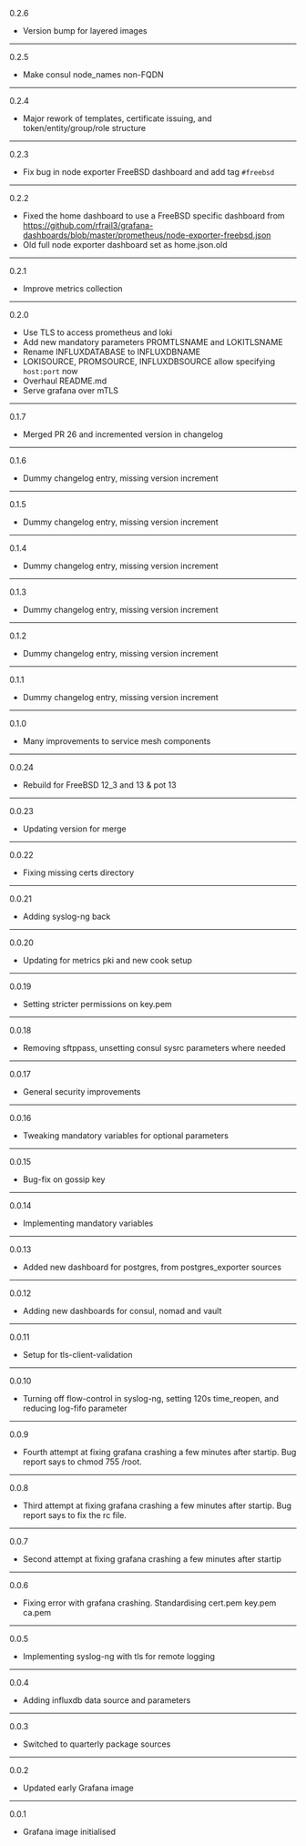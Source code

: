0.2.6

* Version bump for layered images

---

0.2.5

* Make consul node_names non-FQDN

---

0.2.4

* Major rework of templates, certificate issuing, and token/entity/group/role structure

---

0.2.3

* Fix bug in node exporter FreeBSD dashboard and add tag `#freebsd`

---

0.2.2

* Fixed the home dashboard to use a FreeBSD specific dashboard from
  https://github.com/rfrail3/grafana-dashboards/blob/master/prometheus/node-exporter-freebsd.json
* Old full node exporter dashboard set as home.json.old

---

0.2.1

* Improve metrics collection

---

0.2.0

* Use TLS to access prometheus and loki
* Add new mandatory parameters PROMTLSNAME and LOKITLSNAME
* Rename INFLUXDATABASE to INFLUXDBNAME
* LOKISOURCE, PROMSOURCE, INFLUXDBSOURCE allow specifying `host:port` now
* Overhaul README.md
* Serve grafana over mTLS

---

0.1.7

* Merged PR 26 and incremented version in changelog

---

0.1.6

* Dummy changelog entry, missing version increment

---

0.1.5

* Dummy changelog entry, missing version increment

---

0.1.4

* Dummy changelog entry, missing version increment

---

0.1.3

* Dummy changelog entry, missing version increment

---

0.1.2

* Dummy changelog entry, missing version increment

---

0.1.1

* Dummy changelog entry, missing version increment

---

0.1.0

* Many improvements to service mesh components

---

0.0.24

* Rebuild for FreeBSD 12_3 and 13 & pot 13

---

0.0.23

* Updating version for merge

---

0.0.22

* Fixing missing certs directory

---

0.0.21

* Adding syslog-ng back

---

0.0.20

* Updating for metrics pki and new cook setup

---

0.0.19

* Setting stricter permissions on key.pem

---

0.0.18

* Removing sftppass, unsetting consul sysrc parameters where needed

---

0.0.17

* General security improvements

---

0.0.16

* Tweaking mandatory variables for optional parameters

---

0.0.15

* Bug-fix on gossip key

---

0.0.14

* Implementing mandatory variables

---

0.0.13

* Added new dashboard for postgres, from postgres_exporter sources

---

0.0.12

* Adding new dashboards for consul, nomad and vault

---

0.0.11

* Setup for tls-client-validation

---

0.0.10

* Turning off flow-control in syslog-ng, setting 120s time_reopen, and reducing log-fifo parameter

---

0.0.9

* Fourth attempt at fixing grafana crashing a few minutes after startip. Bug report says to chmod 755 /root.

---

0.0.8

* Third attempt at fixing grafana crashing a few minutes after startip. Bug report says to fix the rc file.

---

0.0.7

* Second attempt at fixing grafana crashing a few minutes after startip

---

0.0.6

* Fixing error with grafana crashing. Standardising cert.pem key.pem ca.pem

---

0.0.5

* Implementing syslog-ng with tls for remote logging

---

0.0.4

* Adding influxdb data source and parameters

---

0.0.3

* Switched to quarterly package sources

---

0.0.2

* Updated early Grafana image

---

0.0.1

* Grafana image initialised

